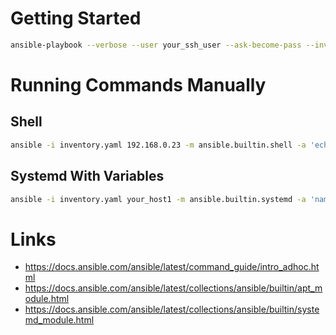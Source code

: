 # Getting Started

```sh
ansible-playbook --verbose --user your_ssh_user --ask-become-pass --inventory inventory.yaml ./kubernetes-playbook.yml
```

# Running Commands Manually

## Shell

```sh
ansible -i inventory.yaml 192.168.0.23 -m ansible.builtin.shell -a 'echo $TERM'
```

## Systemd With Variables

```sh
ansible -i inventory.yaml your_host1 -m ansible.builtin.systemd -a 'name=containerd.service state=restarted' --become --ask-become-pass
``` 

# Links

- https://docs.ansible.com/ansible/latest/command_guide/intro_adhoc.html
- https://docs.ansible.com/ansible/latest/collections/ansible/builtin/apt_module.html
- https://docs.ansible.com/ansible/latest/collections/ansible/builtin/systemd_module.html

